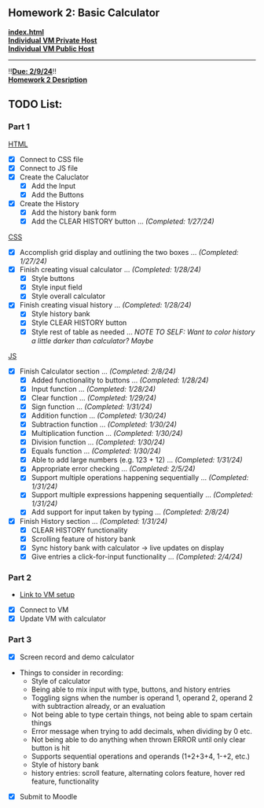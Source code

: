 <h2><strong>Homework 2: Basic Calculator</strong></h2>

**[index.html](http://127.0.0.1:3002/Homework2/index.html)**<br>
**[Individual VM Private Host](http://csc342-152-host.csc.ncsu.edu/)**<br>
**[Individual VM Public Host](http://csc342-152-host.csc.ncsu.edu/)**<br>

---------------------------------
‼️<ins><strong>Due: 2/9/24</strong></ins>‼️<br>
**[Homework 2 Desription](https://github.ncsu.edu/engr-csc342/2024Spring-Course/blob/main/Homework/Homework2.md)**
## TODO List:

### Part 1
<ins>HTML</ins>
- [x] Connect to CSS file
- [x] Connect to JS file
- [x] Create the Caluclator
    - [x] Add the Input
    - [x] Add the Buttons
- [x] Create the History
    - [x] Add the history bank form
    - [x] Add the CLEAR HISTORY button    ... _(Completed: 1/27/24)_

<ins>CSS</ins>
- [x] Accomplish grid display and outlining the two boxes    ... _(Completed: 1/27/24)_
- [x] Finish creating visual calculator    ... _(Completed: 1/28/24)_
    - [x] Style buttons
    - [x] Style input field
    - [x] Style overall calculator
- [x] Finish creating visual history    ... _(Completed: 1/28/24)_
    - [x] Style history bank
    - [x] Style CLEAR HISTORY button
    - [x] Style rest of table as needed    ... _NOTE TO SELF: Want to color history a little darker than calculator? Maybe_

<ins>JS</ins>
- [x] Finish Calculator section    ... _(Completed: 2/8/24)_
    - [x] Added functionality to buttons    ... _(Completed: 1/28/24)_
    - [x] Input function    ... _(Completed: 1/28/24)_
    - [x] Clear function    ... _(Completed: 1/29/24)_
    - [x] Sign function    ... _(Completed: 1/31/24)_
    - [x] Addition function    ... _(Completed: 1/30/24)_
    - [x] Subtraction function    ... _(Completed: 1/30/24)_
    - [x] Multiplication function    ... _(Completed: 1/30/24)_
    - [x] Division function    ... _(Completed: 1/30/24)_
    - [x] Equals function    ... _(Completed: 1/30/24)_
    - [x] Able to add large numbers (e.g. 123 + 12)    ... _(Completed: 1/31/24)_
    - [x] Appropriate error checking    ... _(Completed: 2/5/24)_
    - [x] Support multiple operations happening sequentially    ... _(Completed: 1/31/24)_
    - [x] Support multiple expressions happening sequentially    ... _(Completed: 1/31/24)_
    - [x] Add support for input taken by typing    ... _(Completed: 2/8/24)_
- [x] Finish History section    ... _(Completed: 1/31/24)_
    - [x] CLEAR HISTORY functionality
    - [x] Scrolling feature of history bank
    - [x] Sync history bank with calculator -> live updates on display
    - [x] Give entries a click-for-input functionality    ... _(Completed: 2/4/24)_
### Part 2
- [Link to VM setup](https://github.ncsu.edu/engr-csc342/2024Spring-Course/blob/main/HowTo/VM.md)
- [x] Connect to VM
- [x] Update VM with calculator
### Part 3
- [x] Screen record and demo calculator
- Things to consider in recording:
    - Style of calculator
    - Being able to mix input with type, buttons, and history entries
    - Toggling signs when the number is operand 1, operand 2, operand 2 with subtraction already, or an evaluation
    - Not being able to type certain things, not being able to spam certain things
    - Error message when trying to add decimals, when dividing by 0 etc.
    - Not being able to do anything when thrown ERROR until only clear button is hit
    - Supports sequential operations and operands (1+2+3+4, 1-+2, etc.)
    - Style of history bank
    - history entries: scroll feature, alternating colors feature, hover red feature, functionality
- [x] Submit to Moodle
